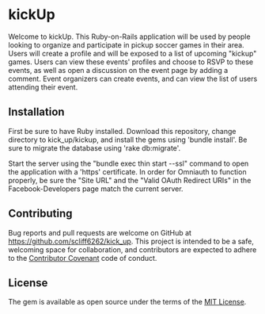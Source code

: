 # kickUp

Welcome to kickUp. This Ruby-on-Rails application will be used by people looking to organize and participate in pickup soccer games in their area.
Users will create a profile and will be exposed to a list of upcoming "kickup" games.
Users can view these events' profiles and choose to RSVP to these events, as well as open a discussion on the event page by adding a comment.
Event organizers can create events, and can view the list of users attending their event.


## Installation

First be sure to have Ruby installed. Download this repository, change directory to kick_up/kickup, and install the gems using 'bundle install'. Be sure to migrate the database using 'rake db:migrate'.

Start the server using the "bundle exec thin start --ssl" command to open the application with a 'https' certificate. In order for Omniauth to function properly, be sure the "Site URL" and the "Valid OAuth Redirect URIs" in the Facebook-Developers page match the current server.

## Contributing

Bug reports and pull requests are welcome on GitHub at https://github.com/scliff6262/kick_up. This project is intended to be a safe, welcoming space for collaboration, and contributors are expected to adhere to the [Contributor Covenant](http://contributor-covenant.org) code of conduct.

## License

The gem is available as open source under the terms of the [MIT License](https://opensource.org/licenses/MIT).
